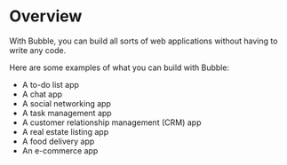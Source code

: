 # Overview

With Bubble, you can build all sorts of web applications without having to write any code.

Here are some examples of what you can build with Bubble:

- A to-do list app
- A chat app
- A social networking app
- A task management app
- A customer relationship management (CRM) app
- A real estate listing app
- A food delivery app
- An e-commerce app
